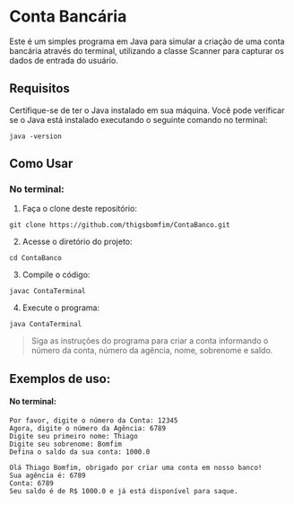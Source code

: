 # Conta Bancária

Este é um simples programa em Java para simular a criação de uma conta bancária através do terminal, utilizando a classe Scanner para capturar os dados de entrada do usuário.

## Requisitos

Certifique-se de ter o Java instalado em sua máquina. Você pode verificar se o Java está instalado executando o seguinte comando no terminal:

```
java -version
```

## Como Usar
### No terminal:
1. Faça o clone deste repositório:
```
git clone https://github.com/thigsbomfim/ContaBanco.git
```

2. Acesse o diretório do projeto:
```
cd ContaBanco
```
3. Compile o código:
```
javac ContaTerminal
```
4. Execute o programa:
```
java ContaTerminal
```
> Siga as instruções do programa para criar a conta informando o número da conta, número da agência, nome, sobrenome e saldo.

## Exemplos de uso: 
#### No terminal:

```
Por favor, digite o número da Conta: 12345
Agora, digite o número da Agência: 6789
Digite seu primeiro nome: Thiago
Digite seu sobrenome: Bomfim
Defina o saldo da sua conta: 1000.0

Olá Thiago Bomfim, obrigado por criar uma conta em nosso banco!
Sua agência é: 6789
Conta: 6789
Seu saldo é de R$ 1000.0 e já está disponível para saque.
```
